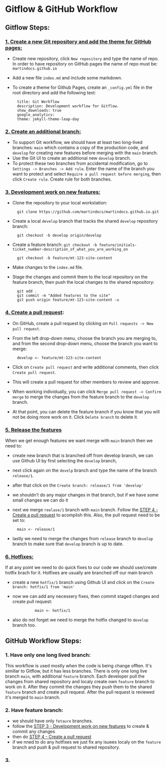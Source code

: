 # Gitflow & GitHub Workflow
## Gitflow Steps:
### [1. Create a new Git repository and add the theme for GitHub pages:](#step-1)
- Create new repository, click `New repository` and type the name of repo. In order to have repository on GitHub pages the name of repo must be: `martindocs.github.io`
- Add a new file `index.md` and include some markdown.
- To create a theme for Github Pages, create an `_config.yml` file in the root directory and add the following text:
    
        title: Git Workflow
        description: Development workflow for Gitflow.
        show_downloads: true
        google_analytics:
        theme: jekyll-theme-leap-day

### [2. Create an additional branch:](#step-2)
- To support Git workflow, we should have at least two long-lived branches: `main` which contains a copy of the production code, and `develop` for creating new features before merging with the `main` branch.
- Use the Git UI to create an additional new `develop` branch.
- To protect these two branches from accidental modification, go to `Settings -> Branches -> Add rule`. Enter the name of the branch you want to protect and select `Require a pull request before merging`, then click `Create rule`. Create rule for both branches.

### [3. Development work on new features:](#step-3)
- Clone the repository to your local workstation:

        git clone https://github.com/martindocs/martindocs.github.io.git


- Create a local `develop` branch that tracks the shared `develop` repository branch:

        git checkout -b develop origin/develop


- Create a feature branch: `git checkout -b feature/initials-ticket_number-description_of_what_you_are_working_on`

        git checkout -b feature/mt-123-site-content


- Make changes to the `index.md` file.
- Stage the changes and commit them to the local repository on the feature branch, then push the local changes to the shared repository:

        git add .
        git commit -m "Added features to the site"
        git push origin feature/mt-123-site-content -u

### [4. Create a pull request](#step-4):
- On GitHub, create a pull request by clicking on `Pull requests -> New pull request`.
- From the left drop-down menu, choose the branch you are merging to, and from the second drop-down menu, choose the branch you want to merge:

        develop <- feature/mt-123-site-content

- Click on `Create pull request` and write additional comments, then click `Create pull request`.
- This will create a pull request for other members to review and approve.
- When working individually, you can click `Merge pull request -> Confirm merge` to merge the changes from the feature branch to the `develop` branch.
- At that point, you can delete the feature branch if you know that you will not be doing more work on it. Click `Delete branch` to delete it.

### [5. Release the features](#step-5)
When we get enough features we want merge with `main` branch then we need to:
- create new branch that is branched off from develop branch, we can use Github UI by first selecting the `develop` branch,
- next click again on the `develp` branch and type the name of the branch `release/1`.  
- after that click on the `Create branch: release/1 from 'develop'`
- we shouldn't do any major changes in that branch, but if we have some small changes we can do it
- next we merge `reelase/1` branch with `main` branch. Follow the [STEP 4 - Create a pull request](#step-4) to acomplish this. Also, the pull request need to be set to:

        main <- release/1

- lastly we need to merge the changes from `release` branch to `develop` branch to make sure that `develop` branch is up to date.

### [6. Hotfixes:](#step-6)
If at any point we need to do quick fixes to our code we should use/create hotfix brach for it. Hotfixes are usually are branched off our main branch
- create a new `hotfix/1` branch using Github UI and click on the `Create branch: hotfix/1 from 'main'`
- now we can add any necessery fixes, then commit staged changes and create pull request:

                main <- hotfix/1

- also do not forget we need to merge the hotfix changed to `develop` branch too.

## GitHub Workflow Steps:
### 1. Have only one long lived branch:
This workflow is used mostly when the code is being change offten. It's simillar to Gitflow, but it has less branches. 
There is only one long live branch `main`, with additional `feature` branch. Each developer pull the changes from shared repository and localy create own `feature` branch to work on it. After they commit the changes they push them to the shared `feature` branch and create pull request. After the pull request is reviewed it's merged to `main` branch.

### 2. Have feature branch:
- we should have only `fetaure` branches. 
- follow the [STEP 3 - Development work on new features](#step-3) to create & commit any changes
- then do [STEP 4 - Create a pull request](#step-4)
- if we nned to do any hotfixes we just fix any isuees localy on the `feature` branch and push & pull request to shared repository.

### 3. 